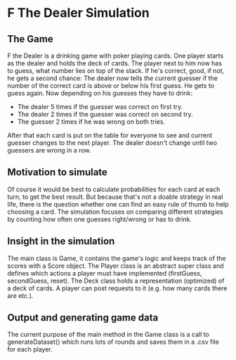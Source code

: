 # F The Dealer Simulation

## The Game
F the Dealer is a drinking game with poker playing cards. One player starts as the dealer and holds the deck of cards.
The player next to him now has to guess, what number lies on top of the stack.
If he's correct, good, if not, he gets a second chance:
The dealer now tells the current guesser if the number of the correct card is above or below his first guess.
He gets to guess again.
Now depending on his guesses they have to drink:
- The dealer 5 times if the guesser was correct on first try.
- The dealer 2 times if the guesser was correct on second try.
- The guesser 2 times if he was wrong on both tries.

After that each card is put on the table for everyone to see and current guesser changes to the next player.
The dealer doesn't change until two guessers are wrong in a row.

## Motivation to simulate
Of course it would be best to calculate probabilities for each card at each turn, to get the best result.
But because that's not a doable strategy in real life, there is the question whether one can find an easy rule of thumb to help choosing a card.
The simulation focuses on comparing different strategies by counting how often one guesses right/wrong or has to drink.

## Insight in the simulation
The main class is Game, it contains the game's logic and keeps track of the scores with a Score object.
The Player class is an abstract super class and defines which actions a player must have implemented (firstGuess, secondGuess, reset).
The Deck class holds a representation (optimized) of a deck of cards. A player can post requests to it (e.g. how many cards there are etc.).

## Output and generating game data
The current purpose of the main method in the Game class is a call to generateDataset() which runs lots of rounds and saves them in a .csv file for each player.
